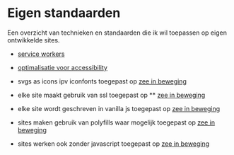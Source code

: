 # Eigen standaarden

Een overzicht van technieken en standaarden die ik wil toepassen op eigen ontwikkelde sites.

* [service workers](https://justmarkup.com/log/2016/10/enhancing-a-comment-form/)
* [optimalisatie voor accessibility](https://shop.smashingmagazine.com/products/apps-for-all)

* svgs as icons ipv iconfonts
    toegepast op [zee in beweging](https://zeeinbeweging.nl/)

* elke site maakt gebruik van ssl
toegepast op 
** [zee in beweging](https://zeeinbeweging.nl/)

* elke site wordt geschreven in vanilla js
toegepast op [zee in beweging](https://zeeinbeweging.nl/)

* sites maken gebruik van polyfills waar mogelijk
toegepast op [zee in beweging](https://zeeinbeweging.nl/)

* sites werken ook zonder javascript
toegepast op [zee in beweging](https://zeeinbeweging.nl/)
